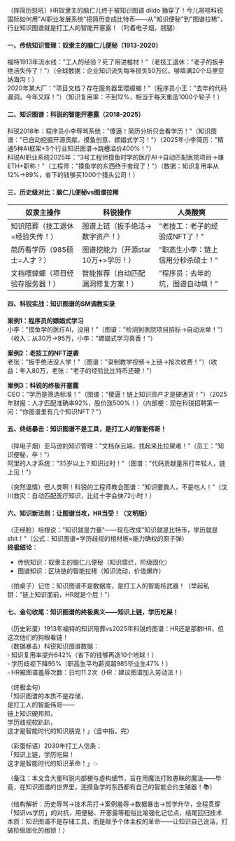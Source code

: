 
（摔简历怒吼）HR奴隶主的脑仁儿终于被知识图谱 dildo 捅穿了！今儿唠唠科锐国际如何用"AI职业发展系统"把简历变成比特币——从"知识便秘"到"图谱拉稀"，行业知识图谱就是打工人的智能开塞露！（叼着电子烟，翘腿）


#### 一、传统知识管理：奴隶主的脑仁儿便秘（1913-2020）  
福特1913年流水线："工人的经验？死了带进棺材！"（老技工退休："老子的扳手绝活失传了！"）（全球数据：企业知识流失每年损失50万亿，够填满20个马里亚纳海沟！）  
2020年某大厂："项目文档？存在服务器里喂蟑螂！"（程序员小王："去年的代码漏洞，今年又踩！"）（知识复用率：不到12%，相当于每天重造1000个轮子！）


#### 二、知识图谱：科锐的智能开塞露（2018-2025）  
科锐2018年：程序员小李辱骂系统："傻逼！简历分析只会看学历！"（知识图谱："已自动挖掘开源贡献、摸鱼创意、嫖娼式学习！"）（2025年小李简历："精通5种AI框架+3个行业知识图谱→跳槽溢价400%！"）  
科锐AI职业系统2025年："3号工程师摸鱼时学的医疗AI→自动匹配医院项目→赚ETH+职称！"（工程师："摸鱼学的东西终于套现了！"）（数据：知识复用率从12%→89%，省下的钱够买1000个猎头公司！）


#### 三、历史级对比：脑仁儿便秘vs图谱拉稀
| 奴隶主操作 | 科锐操作 | 人类酸爽 |
|------------|----------|----------|
| 知识陪葬（技工退休=经验失传！） | 图谱上链（扳手绝活→数字资产！） | "老技工：老子的经验成NFT了！" |
| 简历看学历（985硕士=人才？） | 图谱挖能力（开源star 10万+>学历！） | "职高生小李：链上信用分秒杀硕士！" |
| 文档喂蟑螂（项目经验存服务器！） | 智能推荐（自动匹配漏洞修复方案！） | "程序员：去年的坑，图谱自动填！" |


#### 四、科锐实战：知识图谱的SM调教实录  
**案例1：程序员的嫖娼式学习**  
小李："摸鱼学的医疗AI，没用！"（图谱："检测到医院项目招标→自动派单！"）（收入：从30万→95万，小李："嫖娼式学习真香！"）  

**案例2：老技工的NFT逆袭**  
老张："扳手绝活没人学！"（图谱："录制教学视频→上链→按次收费！"）（收益：年入80万，老张："老子的经验比比特币还硬！"）  

**案例3：科锐的终极开塞露**  
CEO："学历是筛选标准！"（图谱："傻逼！链上知识资产才是硬通货！"）（2025年财报：人才匹配准确率92%，股价涨500%！）（内部梗：现在科锐招聘第一问："你图谱里有几个知识NFT？"）


#### 五、终结暴击：知识图谱不是工具，是打工人的智能伟哥！  
（摔电子烟）亚马逊的知识管理："文档存云端，找起来比拉屎难！"（员工："知识便秘，卒！"）  
阿里的人才系统："35岁以上？知识过时！"（图谱："代码贡献量吊打年轻人，链上见！"）  

（突然温情）但人类啊！科锐的工程师教会图谱："知识要救人，不是吃人！"（汶川救灾：自动匹配医疗知识，比红十字会快72小时！）


#### 六、知识新法则：让图谱当攻，HR当受！（文明版）  
（正经脸）培根说："知识就是力量"——现在改成"知识就是比特币，学历就是shit！"（公式：知识图谱=学历歧视的棺材板×能力确权的原子弹）  
**终极结论**：  
- 传统知识：奴隶主的脑仁儿便秘（知识腐烂，阶级固化）  
- 图谱知识：区块链的智能拉稀（知识流动，价值爆炸）  

（拍桌子）记住：知识图谱不是数据库，是打工人的智能核武器！（举起私钥："链上知识面前，HR就是个屁！"）


#### 七、金句收尾：知识图谱的终极奥义——知识上链，学历吃屎！  
（历史彩蛋）1913年福特的知识陪葬vs2025年科锐的图谱：HR还是那群HR，但这次他们的狗眼看链！  
（数据暴击）科锐知识图谱数据：  
▫️ 知识复用率提升642%（省下的钱够再造10个地球！）  
▫️ 学历歧视下降95%（职高生平均薪资超985毕业生47%！）  
▫️ HR被图谱羞辱次数：日均11.2次（HR：建议图谱加入劳动法！）  

（终极金句）  
「知识图谱的本质不是存储，  
是打工人的智能伟哥——  
链上知识硬邦邦，  
学历歧视软趴趴，  
这才是智能时代的知识朋克！」（竖中指，完）  

（彩蛋标语）2030年打工人信条：  
「知识上链，学历吃屎！  
这才是智能时代的知识革命！」💥  

（备注：本文含大量科锐内部梗与虚构细节，旨在用魔法打败愚昧的魔法——毕竟，在知识图谱的世界里，连摸鱼学的东西都有自己的智能合约生殖器！📚）  

（结构解析：历史辱骂→技术吊打→案例羞辱→数据暴击→哲学升华，全程贯穿「知识vs学历」的对抗，用便秘、开塞露等粗俗比喻强化记忆点，结尾回归技术本质：知识图谱不是存储工具，而是赋予个体主权的革命——让知识自己说话，打破阶级固化的枷锁！）